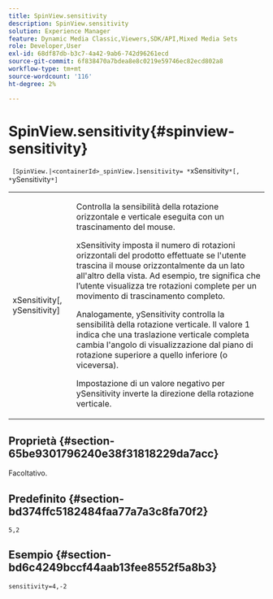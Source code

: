 ```yaml
---
title: SpinView.sensitivity
description: SpinView.sensitivity
solution: Experience Manager
feature: Dynamic Media Classic,Viewers,SDK/API,Mixed Media Sets
role: Developer,User
exl-id: 68df87db-b3c7-4a42-9ab6-742d96261ecd
source-git-commit: 6f838470a7bdea8e8c0219e59746ec82ecd802a8
workflow-type: tm+mt
source-wordcount: '116'
ht-degree: 2%

---
```


# SpinView.sensitivity{#spinview-sensitivity}

` [SpinView.|<containerId>_spinView.]sensitivity= *`xSensitivity`*[, *`ySensitivity`*]`

<table id="table_18D47E7C6A2D4D68B94225CB621D5F7C"> 
 <tbody> 
  <tr> 
   <td colname="col1"> <p> <span class="codeph"><span class="varname"> xSensitivity</span>[, <span class="varname"> ySensitivity</span>]</span> </p> </td> 
   <td colname="col2"> <p> Controlla la sensibilità della rotazione orizzontale e verticale eseguita con un trascinamento del mouse. </p> <p> <span class="codeph"> xSensitivity</span> imposta il numero di rotazioni orizzontali del prodotto effettuate se l'utente trascina il mouse orizzontalmente da un lato all'altro della vista. Ad esempio, tre significa che l’utente visualizza tre rotazioni complete per un movimento di trascinamento completo. </p> <p>Analogamente, <span class="codeph"> ySensitivity</span> controlla la sensibilità della rotazione verticale. Il valore 1 indica che una traslazione verticale completa cambia l'angolo di visualizzazione dal piano di rotazione superiore a quello inferiore (o viceversa). </p> <p>Impostazione di un valore negativo per <span class="codeph"> ySensitivity</span> inverte la direzione della rotazione verticale. </p> </td> 
  </tr> 
 </tbody> 
</table>

## Proprietà {#section-65be9301796240e38f31818229da7acc}

Facoltativo.

## Predefinito {#section-bd374ffc5182484faa77a7a3c8fa70f2}

`5,2`

## Esempio {#section-bd6c4249bccf44aab13fee8552f5a8b3}

`sensitivity=4,-2`
